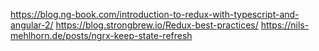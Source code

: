 https://blog.ng-book.com/introduction-to-redux-with-typescript-and-angular-2/
https://blog.strongbrew.io/Redux-best-practices/
https://nils-mehlhorn.de/posts/ngrx-keep-state-refresh